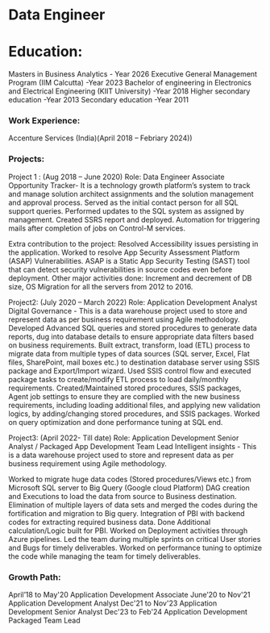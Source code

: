 # Data Engineer

# Education:
Masters in Business Analytics                                                         - Year 2026
Executive General Management Program (IIM Calcutta)				                          	-Year 2023
Bachelor of engineering in Electronics and Electrical Engineering (KIIT University)	 	-Year 2018
Higher secondary education								                                            -Year 2013
Secondary education									                                                  -Year 2011

### Work Experience:
Accenture Services (India)(April 2018 – Febriary 2024))

### Projects:
Project 1 : (Aug 2018 – June 2020)
Role: Data Engineer Associate 
Opportunity Tracker- It is a technology growth platform’s system to track and manage solution architect assignments and the solution management and approval process.
Served as the initial contact person for all SQL support queries.
Performed updates to the SQL system as assigned by management.
Created SSRS report and deployed.
Automation for triggering mails after completion of jobs on Control-M services.

Extra contribution to the project: 
Resolved Accessibility issues persisting in the application.
Worked to resolve App Security Assessment Platform (ASAP) Vulnerabilities. ASAP is a Static App Security Testing (SAST) tool that can detect security vulnerabilities in source codes even before deployment.
Other major activities done: Increment and decrement of DB size, OS Migration for all the servers from 2012 to 2016.

Project2: (July 2020 – March 2022)
Role: Application Development Analyst 
Digital Governance - This is a data warehouse project used to store and represent data as per business requirement using Agile methodology. 
Developed Advanced SQL queries and stored procedures to generate data reports, dug into database details to ensure appropriate data filters based on business requirements.
Built extract, transform, load (ETL) process to migrate data from multiple types of data sources (SQL server, Excel, Flat files, SharePoint, mail boxes etc.) to destination database server using SSIS package and Export/Import wizard.
Used SSIS control flow and executed package tasks to create/modify ETL process to load daily/monthly requirements.
Created/Maintained stored procedures, SSIS packages, Agent job settings to ensure they are complied with the new business requirements, including loading additional files, and applying new validation logics, by adding/changing stored procedures, and SSIS packages.
Worked on query optimization and done performance tuning at SQL end.


Project3: (April 2022- Till date)
Role: Application Development Senior Analyst / Packaged App Development Team Lead
Intelligent insights - This is a data warehouse project used to store and represent data as per business requirement using Agile methodology. 

Worked to migrate huge data codes (Stored procedures/Views etc.) from Microsoft SQL server to Big Query (Google cloud Platform)
DAG creation and Executions to load the data from source to Business destination.
Elimination of multiple layers of data sets and merged the codes during the fortification and migration to Big query.
Integration of PBI with backend codes for extracting required business data.
Done Additional calculation/Logic built for PBI.
Worked on Deployment activities through Azure pipelines.
Led the team during multiple sprints on critical User stories and Bugs for timely deliverables.
Worked on performance tuning to optimize the code while managing the team for timely deliverables.


### Growth Path:
April’18 to May'20	            Application Development Associate
June’20 to Nov'21 	            Application Development Analyst 
Dec'21 to Nov'23                Application Development Senior Analyst
Dec'23 to Feb'24                Application Development Packaged Team Lead
